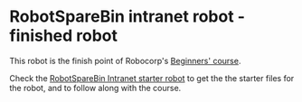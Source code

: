 # RobotSpareBin intranet robot - finished robot

This robot is the finish point of Robocorp's [Beginners' course](https://robocorp.com/docs/courses/beginners-course).

Check the [RobotSpareBin Intranet starter robot](https://robocorp.com/portal/robot/robocorp/example-robotsparebin-starter) to get the the starter files for the robot, and to follow along with the course.

